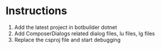 # Instructions

1. Add the latest project in botbuilder dotnet
2. Add ComposerDialogs related dialog files, lu files, lg files
2. Replace the csproj file and start debugging

